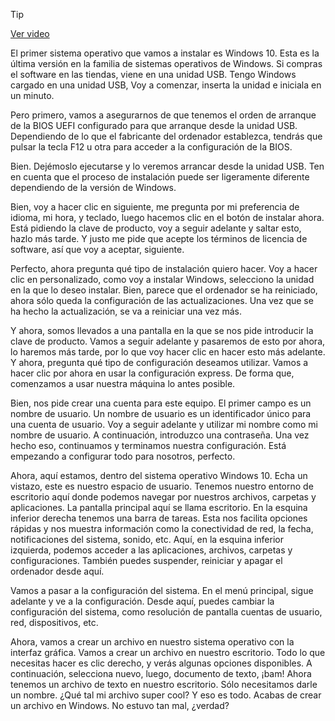 > [!TIP]  
> [Ver video](https://youtu.be/FEhxz1EU1c0)

El primer sistema operativo que vamos a instalar es Windows 10. Esta es la última versión en la familia de sistemas operativos de Windows. Si compras el software en las tiendas, viene en una unidad USB. Tengo Windows cargado en una unidad USB, Voy a comenzar, inserta la unidad e iniciala en un minuto.

Pero primero, vamos a asegurarnos de que tenemos el orden de arranque de la BIOS UEFI configurado para que arranque desde la unidad USB. Dependiendo de lo que el fabricante del ordenador establezca, tendrás que pulsar la tecla F12 u otra para acceder a la configuración de la BIOS.

Bien. Dejémoslo ejecutarse y lo veremos arrancar desde la unidad USB. Ten en cuenta que el proceso de instalación puede ser ligeramente diferente dependiendo de la versión de Windows.

Bien, voy a hacer clic en siguiente, me pregunta por mi preferencia de idioma, mi hora, y teclado, luego hacemos clic en el botón de instalar ahora. Está pidiendo la clave de producto, voy a seguir adelante y saltar esto, hazlo más tarde. Y justo me pide que acepte los términos de licencia de software, así que voy a aceptar, siguiente.

Perfecto, ahora pregunta qué tipo de instalación quiero hacer. Voy a hacer clic en personalizado, como voy a instalar Windows, selecciono la unidad en la que lo deseo instalar. Bien, parece que el ordenador se ha reiniciado, ahora sólo queda la configuración de las actualizaciones. Una vez que se ha hecho la actualización, se va a reiniciar una vez más.

Y ahora, somos llevados a una pantalla en la que se nos pide introducir la clave de producto. Vamos a seguir adelante y pasaremos de esto por ahora, lo haremos más tarde, por lo que voy hacer clic en hacer esto más adelante. Y ahora, pregunta qué tipo de configuración deseamos utilizar. Vamos a hacer clic por ahora en usar la configuración express. De forma que, comenzamos a usar nuestra máquina lo antes posible.

Bien, nos pide crear una cuenta para este equipo. El primer campo es un nombre de usuario. Un nombre de usuario es un identificador único para una cuenta de usuario. Voy a seguir adelante y utilizar mi nombre como mi nombre de usuario. A continuación, introduzco una contraseña. Una vez hecho eso, continuamos y terminamos nuestra configuración. Está empezando a configurar todo para nosotros, perfecto.

Ahora, aquí estamos, dentro del sistema operativo Windows 10. Echa un vistazo, este es nuestro espacio de usuario. Tenemos nuestro entorno de escritorio aquí donde podemos navegar por nuestros archivos, carpetas y aplicaciones. La pantalla principal aquí se llama escritorio. En la esquina inferior derecha tenemos una barra de tareas. Esta nos facilita opciones rápidas y nos muestra información como la conectividad de red, la fecha, notificaciones del sistema, sonido, etc. Aquí, en la esquina inferior izquierda, podemos acceder a las aplicaciones, archivos, carpetas y configuraciones. También puedes suspender, reiniciar y apagar el ordenador desde aquí.

Vamos a pasar a la configuración del sistema. En el menú principal, sigue adelante y ve a la configuración. Desde aquí, puedes cambiar la configuración del sistema, como resolución de pantalla cuentas de usuario, red, dispositivos, etc.

Ahora, vamos a crear un archivo en nuestro sistema operativo con la interfaz gráfica. Vamos a crear un archivo en nuestro escritorio. Todo lo que necesitas hacer es clic derecho, y verás algunas opciones disponibles. A continuación, selecciona nuevo, luego, documento de texto, ¡bam! Ahora tenemos un archivo de texto en nuestro escritorio. Sólo necesitamos darle un nombre. ¿Qué tal mi archivo super cool? Y eso es todo. Acabas de crear un archivo en Windows. No estuvo tan mal, ¿verdad?
